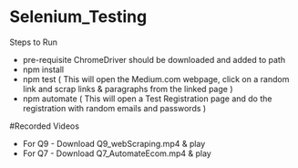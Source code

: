 # Selenium_Testing

Steps to Run 
- pre-requisite ChromeDriver should be downloaded and added to path
- npm install 
- npm test ( This will open the Medium.com webpage, click on a random link and scrap links & paragraphs from the linked page ) <Q9>
- npm automate ( This will open a Test Registration page and do the registration with random emails and passwords ) <Q7>

#Recorded Videos
- For Q9 - Download Q9_webScraping.mp4 & play
- For Q7 - Download Q7_AutomateEcom.mp4 & play
